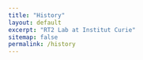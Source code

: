 ```yaml
---
title: "History"
layout: default
excerpt: "RT2 Lab at Institut Curie"
sitemap: false
permalink: /history
---
```

